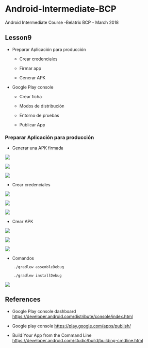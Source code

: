 # Android-Intermediate-BCP

Android Intermediate Course -Belatrix BCP - March 2018

## Lesson9

- Preparar Aplicación para producción

  - Crear credenciales 
  
  - Firmar app
  
  - Generar APK

- Google Play console

  - Crear ficha
  
  - Modos de distribución
  
  - Entorno de pruebas
  
  - Publicar App
  
### Preparar Aplicación para producción

- Generar una APK firmada

![]("/images/generate_apk1.png")

![]("/images/generate_apk2.png")

![]("/images/generate_apk3.png")

- Crear credenciales

![]("/images/generate_apk4.png")

![]("/images/generate_apk5.png")

![]("/images/generate_apk5-1.png")

- Crear APK

![]("/images/generate_apk6.png")

![]("/images/generate_apk7.png")

![]("/images/output_release.png")

- Comandos

```
	./gradlew assembleDebug

	./gradlew installDebug
```

![]("/images/output_debug.png")


## References 

- Google Play console dashboard https://developer.android.com/distribute/console/index.html

- Google play console https://play.google.com/apps/publish/

- Build Your App from the Command Line https://developer.android.com/studio/build/building-cmdline.html

